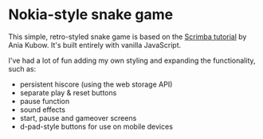 # Nokia-style snake game

This simple, retro-styled snake game is based on the [Scrimba tutorial](https://scrimba.com/learn/snakegame) by Ania Kubow. It's built entirely with vanilla JavaScript.

I've had a lot of fun adding my own styling and expanding the functionality, such as:

- persistent hiscore (using the web storage API)
- separate play & reset buttons
- pause function
- sound effects
- start, pause and gameover screens
- d-pad-style buttons for use on mobile devices
